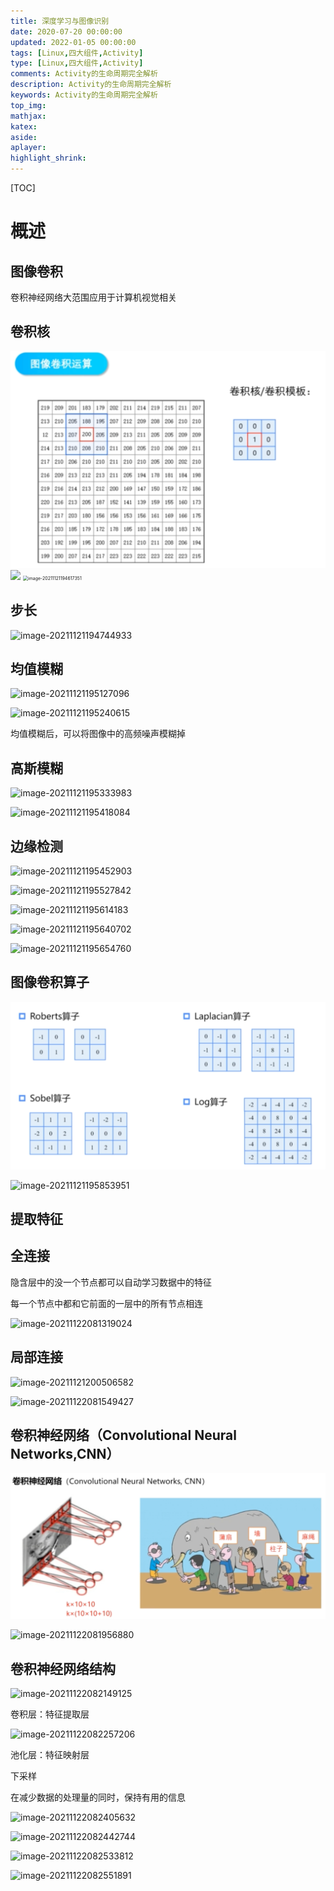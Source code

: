 ```yaml
---
title: 深度学习与图像识别
date: 2020-07-20 00:00:00
updated: 2022-01-05 00:00:00
tags: [Linux,四大组件,Activity]
type: [Linux,四大组件,Activity]
comments: Activity的生命周期完全解析
description: Activity的生命周期完全解析
keywords: Activity的生命周期完全解析
top_img:
mathjax:
katex:
aside:
aplayer:
highlight_shrink:
---
```


[TOC]

# 概述

## 图像卷积

卷积神经网络大范围应用于计算机视觉相关



## 卷积核



<img src="images/01.%E6%B7%B1%E5%BA%A6%E5%AD%A6%E4%B9%A0%E4%B8%8E%E5%9B%BE%E5%83%8F%E8%AF%86%E5%88%AB.assets/image-20211121194509365.png" alt="image-20211121194509365" style="zoom:50%;" />

<img src="https://gitee.com/frewen1225/ImageUploader/raw/master/img/202111211945534.png"/>

<img src="https://gitee.com/frewen1225/ImageUploader/raw/master/img/202111211947429.png" alt="image-20211121194617351" style="zoom:50%;" />



## 步长

![image-20211121194744933](https://gitee.com/frewen1225/ImageUploader/raw/master/img/202111211947809.png)





## 均值模糊

![image-20211121195127096](https://gitee.com/frewen1225/ImageUploader/raw/master/img/202111211951702.png)

![image-20211121195240615](https://gitee.com/frewen1225/ImageUploader/raw/master/img/202111211952023.png)



均值模糊后，可以将图像中的高频噪声模糊掉

## 高斯模糊

![image-20211121195333983](https://gitee.com/frewen1225/ImageUploader/raw/master/img/202111211953514.png)

![image-20211121195418084](https://gitee.com/frewen1225/ImageUploader/raw/master/img/202111211954480.png)







## 边缘检测

![image-20211121195452903](https://gitee.com/frewen1225/ImageUploader/raw/master/img/202111211954198.png)

![image-20211121195527842](https://gitee.com/frewen1225/ImageUploader/raw/master/img/202111211955329.png)

![image-20211121195614183](https://gitee.com/frewen1225/ImageUploader/raw/master/img/202111211956493.png)

![image-20211121195640702](https://gitee.com/frewen1225/ImageUploader/raw/master/img/202111211956160.png)

![image-20211121195654760](https://gitee.com/frewen1225/ImageUploader/raw/master/img/202111211956496.png)







## 图像卷积算子

<img src="images/01.%E6%B7%B1%E5%BA%A6%E5%AD%A6%E4%B9%A0%E4%B8%8E%E5%9B%BE%E5%83%8F%E8%AF%86%E5%88%AB.assets/image-20211121195828382.png" alt="image-20211121195828382" style="zoom:50%;" />

![image-20211121195853951](https://gitee.com/frewen1225/ImageUploader/raw/master/img/202111211958378.png)





## 提取特征





## 全连接

隐含层中的没一个节点都可以自动学习数据中的特征

每一个节点中都和它前面的一层中的所有节点相连

![image-20211122081319024](https://gitee.com/frewen1225/ImageUploader/raw/master/img/202111220813430.png)



## 局部连接

![image-20211121200506582](https://gitee.com/frewen1225/ImageUploader/raw/master/img/202111212005981.png)

![image-20211122081549427](https://gitee.com/frewen1225/ImageUploader/raw/master/img/202111220815198.png)



## 卷积神经网络（Convolutional Neural Networks,CNN）

<img src="images/01.%E6%B7%B1%E5%BA%A6%E5%AD%A6%E4%B9%A0%E4%B8%8E%E5%9B%BE%E5%83%8F%E8%AF%86%E5%88%AB.assets/image-20211122081815250.png" alt="image-20211122081815250" style="zoom:50%;" />



![image-20211122081956880](https://gitee.com/frewen1225/ImageUploader/raw/master/img/202111220819251.png)

## 卷积神经网络结构

![image-20211122082149125](https://gitee.com/frewen1225/ImageUploader/raw/master/img/202111220821511.png)





卷积层：特征提取层

![image-20211122082257206](https://gitee.com/frewen1225/ImageUploader/raw/master/img/202111220822478.png)





池化层：特征映射层

下采样

在减少数据的处理量的同时，保持有用的信息

![image-20211122082405632](https://gitee.com/frewen1225/ImageUploader/raw/master/img/202111220824586.png)



![image-20211122082442744](https://gitee.com/frewen1225/ImageUploader/raw/master/img/202111220824140.png)





![image-20211122082533812](https://gitee.com/frewen1225/ImageUploader/raw/master/img/202111220825936.png)



![image-20211122082551891](https://gitee.com/frewen1225/ImageUploader/raw/master/img/202111220825115.png)

